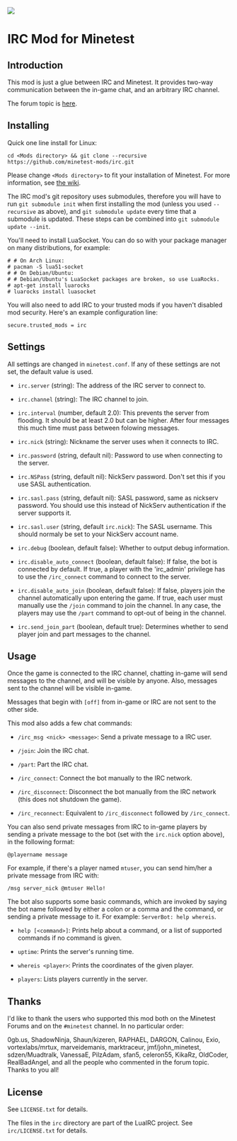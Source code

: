 [![](https://github.com/minetest-mods/irc/workflows/Check%20&%20Release/badge.svg)](https://github.com/minetest-mods/irc/actions)

IRC Mod for Minetest
====================

Introduction
------------

This mod is just a glue between IRC and Minetest. It provides two-way
 communication between the in-game chat, and an arbitrary IRC channel.

The forum topic is [here][forum].

[forum]: https://forum.minetest.net/viewtopic.php?f=11&t=3905


Installing
----------

Quick one line install for Linux:

	cd <Mods directory> && git clone --recursive https://github.com/minetest-mods/irc.git

Please change `<Mods directory>` to fit your installation of Minetest.
For more information, see [the wiki][wiki].

The IRC mod's git repository uses submodules, therefore you will have to run
`git submodule init` when first installing the mod (unless you used
`--recursive` as above), and `git submodule update` every time that a submodule
is updated. These steps can be combined into `git submodule update --init`.

You'll need to install LuaSocket. You can do so with your package manager on
many distributions, for example:

	# # On Arch Linux:
	# pacman -S lua51-socket
	# # On Debian/Ubuntu:
	# # Debian/Ubuntu's LuaSocket packages are broken, so use LuaRocks.
	# apt-get install luarocks
	# luarocks install luasocket

You will also need to add IRC to your trusted mods if you haven't disabled mod
security. Here's an example configuration line:

	secure.trusted_mods = irc

[wiki]: https://wiki.minetest.net/Installing_mods


Settings
--------

All settings are changed in `minetest.conf`. If any of these settings
are not set, the default value is used.

* `irc.server` (string):
  The address of the IRC server to connect to.

* `irc.channel` (string):
  The IRC channel to join.

* `irc.interval` (number, default 2.0):
  This prevents the server from flooding. It should be at
  least 2.0 but can be higher. After four messages this much
  time must pass between folowing messages.

* `irc.nick` (string):
  Nickname the server uses when it connects to IRC.

* `irc.password` (string, default nil):
  Password to use when connecting to the server.

* `irc.NSPass` (string, default nil):
  NickServ password. Don't set this if you use SASL authentication.

* `irc.sasl.pass` (string, default nil):
  SASL password, same as nickserv password.
  You should use this instead of NickServ authentication
  if the server supports it.

* `irc.sasl.user` (string, default `irc.nick`):
  The SASL username. This should normaly be set to your
  NickServ account name.

* `irc.debug` (boolean, default false):
  Whether to output debug information.

* `irc.disable_auto_connect` (boolean, default false):
  If false, the bot is connected by default. If true, a player with
  the 'irc_admin' privilege has to use the `/irc_connect` command to
  connect to the server.

* `irc.disable_auto_join` (boolean, default false):
  If false, players join the channel automatically upon entering the
  game. If true, each user must manually use the `/join` command to
  join the channel. In any case, the players may use the `/part`
  command to opt-out of being in the channel.

* `irc.send_join_part` (boolean, default true):
  Determines whether to send player join and part messages to the channel.


Usage
-----

Once the game is connected to the IRC channel, chatting in-game will send
messages to the channel, and will be visible by anyone. Also, messages sent
to the channel will be visible in-game.

Messages that begin with `[off]` from in-game or IRC are not sent to the
other side.

This mod also adds a few chat commands:

* `/irc_msg <nick> <message>`:
  Send a private message to a IRC user.

* `/join`:
  Join the IRC chat.

* `/part`:
  Part the IRC chat.

* `/irc_connect`:
  Connect the bot manually to the IRC network.

* `/irc_disconnect`:
  Disconnect the bot manually from the IRC network (this does not
  shutdown the game).

* `/irc_reconnect`:
  Equivalent to `/irc_disconnect` followed by `/irc_connect`.

You can also send private messages from IRC to in-game players
by sending a private message to the bot (set with the `irc.nick`
option above), in the following format:

	@playername message

For example, if there's a player named `mtuser`, you can send him/her
a private message from IRC with:

	/msg server_nick @mtuser Hello!

The bot also supports some basic commands, which are invoked by saying
the bot name followed by either a colon or a comma and the command, or
sending a private message to it. For example: `ServerBot: help whereis`.

* `help [<command>]`:
  Prints help about a command, or a list of supported commands if no
  command is given.

* `uptime`:
  Prints the server's running time.

* `whereis <player>`:
  Prints the coordinates of the given player.

* `players`:
  Lists players currently in the server.


Thanks
------

I'd like to thank the users who supported this mod both on the Minetest
Forums and on the `#minetest` channel. In no particular order:

0gb.us, ShadowNinja, Shaun/kizeren, RAPHAEL, DARGON, Calinou, Exio,
vortexlabs/mrtux, marveidemanis, marktraceur, jmf/john\_minetest,
sdzen/Muadtralk, VanessaE, PilzAdam, sfan5, celeron55, KikaRz,
OldCoder, RealBadAngel, and all the people who commented in the
forum topic. Thanks to you all!


License
-------

See `LICENSE.txt` for details.

The files in the `irc` directory are part of the LuaIRC project.
See `irc/LICENSE.txt` for details.
